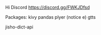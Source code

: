 Hi
Discord https://discord.gg/FWKJDfsd

Packages: 
kivy 
pandas 
plyer (notice e) 
gtts 

jisho-dict-api
